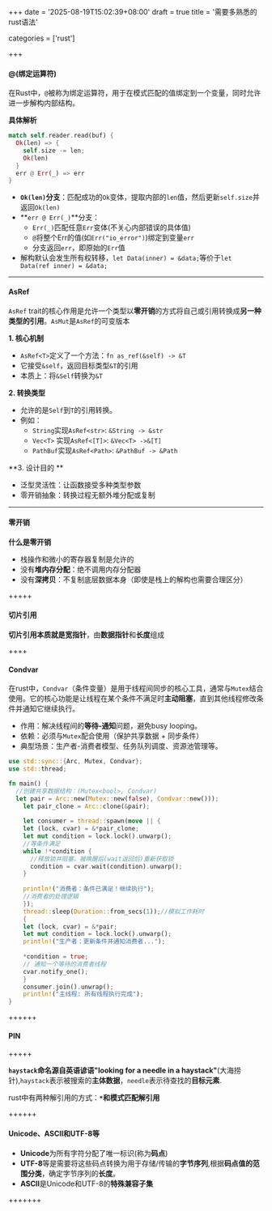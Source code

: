 +++
date = '2025-08-19T15:02:39+08:00'
draft = true
title = '需要多熟悉的rust语法'

categories = ['rust']

+++

#### @(绑定运算符)

在Rust中，`@`被称为绑定运算符，用于在模式匹配的值绑定到一个变量，同时允许进一步解构内部结构。

**具体解析**

```rust
match self.reader.read(buf) {
  Ok(len) => {
    self.size -= len;
    Ok(len)
  }
  err @ Err(_) => err
}
```

* **`Ok(len)`分支**：匹配成功的`Ok`变体，提取内部的`len`值，然后更新`self.size`并返回`Ok(len)`
* **`err @ Err(_)`**分支：
  * `Err(_)`匹配任意`Err`变体(不关心内部错误的具体值)
  * `@`将整个Err的值(如`Err("io_error")`)绑定到变量`err`
  * 分支返回`err`，即原始的`Err`值
* 解构默认会发生所有权转移，`let Data(inner) = &data;`等价于`let Data(ref inner) = &data;`

------------

#### AsRef

`AsRef` trait的核心作用是允许一个类型以**零开销**的方式将自己或引用转换成**另一种类型的引用**。`AsMut`是`AsRef`的可变版本

**1. 核心机制**

* `AsRef<T>`定义了一个方法：`fn as_ref(&self) -> &T`
* 它接受`&self`，返回目标类型`&T`的引用
* 本质上：将`&Self`转换为`&T`

**2. 转换类型**

* 允许的是`Self`到`T`的引用转换。
* 例如：
  * `String`实现`AsRef<str>`: `&String -> &str`
  * `Vec<T>` 实现`AsRef<[T]>`: `&Vec<T> ->&[T]`
  * `PathBuf`实现`AsRef<Path>`: `&PathBuf -> &Path`

**3. 设计目的 **

* 泛型灵活性：让函数接受多种类型参数
* 零开销抽象：转换过程无额外堆分配或复制

------------

#### 零开销

**什么是零开销**

* 栈操作和微小的寄存器复制是允许的
* 没有**堆内存分配**：绝不调用内存分配器
* 没有**深拷贝**：不复制底层数据本身（即使是栈上的解构也需要合理区分）

+++++

#### 切片引用

**切片引用本质就是宽指针**，由**数据指针**和**长度**组成

++++

#### Condvar

在rust中，`Condvar`（条件变量）是用于线程间同步的核心工具，通常与`Mutex`结合使用。它的核心功能是让线程在某个条件不满足时**主动阻塞**，直到其他线程修改条件并通知它继续执行。

* 作用：解决线程间的**等待-通知**问题，避免busy looping。
* 依赖：必须与`Mutex`配合使用（保护共享数据 + 同步条件）
* 典型场景：生产者-消费者模型、任务队列调度、资源池管理等。

```rust
use std::sync::{Arc, Mutex, Condvar};
use std::thread;

fn main() {
  //创建共享数据结构：(Mutex<bool>, Condvar)
  let pair = Arc::new(Mutex::new(false), Condvar::new()));
	let pair_clone = Arc::clone(&pair);
	
	let consumer = thread::spawn(move || {
    let (lock, cvar) = &*pair_clone;
    let mut condition = lock.lock().unwarp();
    //等条件满足
    while !*condition {
      //释放锁并阻塞，被唤醒后(wait返回后)重新获取锁
      condition = cvar.wait(condition).unwarp();
    }
    
    println!("消费者：条件已满足！继续执行");
    //消费者的处理逻辑
	});
	thread::sleep(Duration::from_secs(1));//模拟工作耗时
	{
  	let (lock, cvar) = &*pair;
    let mut condition = lock.lock().unwarp();
    println!("生产者：更新条件并通知消费者...");
    
    *condition = true;
    // 通知一个等待的消费者线程
    cvar.notify_one();
	}
	consumer.join().unwrap();
	println!("主线程: 所有线程执行完成");
}
```

++++++

#### PIN

+++++

**`haystack`**命名源自英语谚语**"looking for a needle in a haystack"**(大海捞针),`haystack`表示被搜索的**主体数据**，`needle`表示待查找的**目标元素**.

rust中有两种解引用的方式：**`*`**和**模式匹配解引用**

++++++

#### Unicode、ASCII和UTF-8等

* **Unicode**为所有字符分配了唯一标识(称为**码点**)
* **UTF-8**等是需要将这些码点转换为用于存储/传输的**字节序列**,根据**码点值的范围分类**，确定字节序列的**长度**。
* **ASCII**是Unicode和UTF-8的**特殊兼容子集**

+++++++
